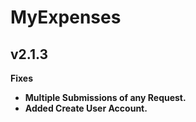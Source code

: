 # MyExpenses
## v2.1.3
<b>Fixes<br>
<ul>
  <li>Multiple Submissions of any Request.</li>
  <li>Added Create User Account.</li>
</ul>  

